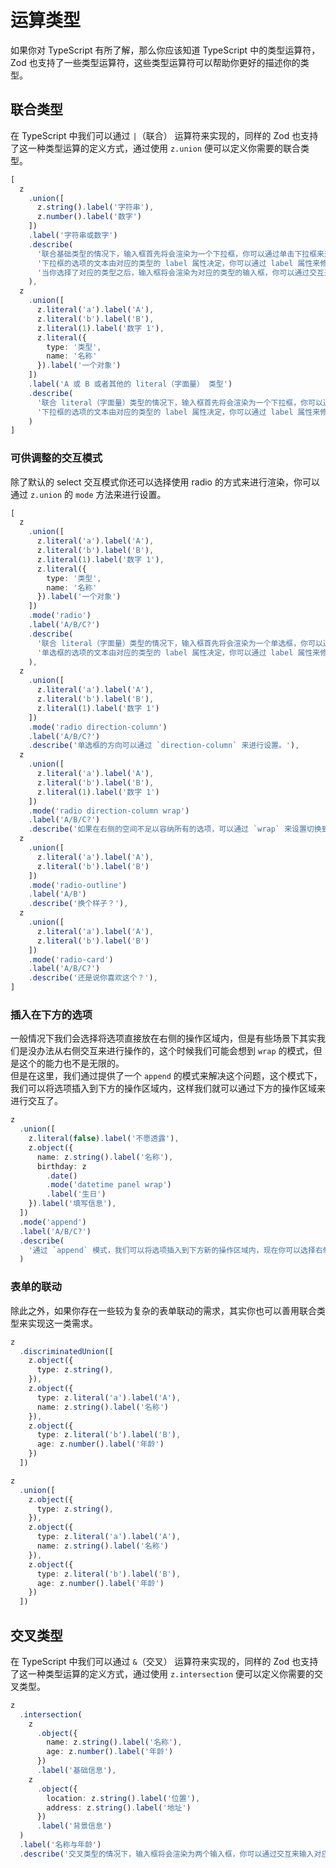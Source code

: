 # 运算类型

如果你对 TypeScript 有所了解，那么你应该知道 TypeScript 中的类型运算符，Zod 也支持了一些类型运算符，这些类型运算符可以帮助你更好的描述你的类型。

## 联合类型

在 TypeScript 中我们可以通过 `|`（联合） 运算符来实现的，同样的 Zod 也支持了这一种类型运算的定义方式，通过使用 `z.union` 便可以定义你需要的联合类型。

```typescript zodui:preview
[
  z
    .union([
      z.string().label('字符串'),
      z.number().label('数字')
    ])
    .label('字符串或数字')
    .describe(
      '联合基础类型的情况下，输入框首先将会渲染为一个下拉框，你可以通过单击下拉框来选择需要的类型。\n' +
      '下拉框的选项的文本由对应的类型的 label 属性决定，你可以通过 label 属性来修改对应的文本。\n' +
      '当你选择了对应的类型之后，输入框将会渲染为对应的类型的输入框，你可以通过交互来输入对应的内容。'
    ),
  z
    .union([
      z.literal('a').label('A'),
      z.literal('b').label('B'),
      z.literal(1).label('数字 1'),
      z.literal({
        type: '类型',
        name: '名称'
      }).label('一个对象')
    ])
    .label('A 或 B 或者其他的 literal（字面量） 类型')
    .describe(
      '联合 literal（字面量）类型的情况下，输入框首先将会渲染为一个下拉框，你可以通过单击下拉框来选择需要的类型。\n' +
      '下拉框的选项的文本由对应的类型的 label 属性决定，你可以通过 label 属性来修改对应的文本。'
    )
]
```

### 可供调整的交互模式

除了默认的 select 交互模式你还可以选择使用 radio 的方式来进行渲染，你可以通过 `z.union` 的 `mode` 方法来进行设置。

```typescript zodui:preview
[
  z
    .union([
      z.literal('a').label('A'),
      z.literal('b').label('B'),
      z.literal(1).label('数字 1'),
      z.literal({
        type: '类型',
        name: '名称'
      }).label('一个对象')
    ])
    .mode('radio')
    .label('A/B/C?')
    .describe(
      '联合 literal（字面量）类型的情况下，输入框首先将会渲染为一个单选框，你可以通过单击单选框来选择需要的类型。\n' +
      '单选框的选项的文本由对应的类型的 label 属性决定，你可以通过 label 属性来修改对应的文本。'
    ),
  z
    .union([
      z.literal('a').label('A'),
      z.literal('b').label('B'),
      z.literal(1).label('数字 1')
    ])
    .mode('radio direction-column')
    .label('A/B/C?')
    .describe('单选框的方向可以通过 `direction-column` 来进行设置。'),
  z
    .union([
      z.literal('a').label('A'),
      z.literal('b').label('B'),
      z.literal(1).label('数字 1')
    ])
    .mode('radio direction-column wrap')
    .label('A/B/C?')
    .describe('如果在右侧的空间不足以容纳所有的选项，可以通过 `wrap` 来设置切换到下一行。'),
  z
    .union([
      z.literal('a').label('A'),
      z.literal('b').label('B')
    ])
    .mode('radio-outline')
    .label('A/B')
    .describe('换个样子？'),
  z
    .union([
      z.literal('a').label('A'),
      z.literal('b').label('B')
    ])
    .mode('radio-card')
    .label('A/B/C?')
    .describe('还是说你喜欢这个？'),
]
```

### 插入在下方的选项

一般情况下我们会选择将选项直接放在右侧的操作区域内，但是有些场景下其实我们是没办法从右侧交互来进行操作的，这个时候我们可能会想到 `wrap` 的模式，但是这个的能力也不是无限的。\
但是在这里，我们通过提供了一个 `append` 的模式来解决这个问题，这个模式下，我们可以将选项插入到下方的操作区域内，这样我们就可以通过下方的操作区域来进行交互了。

```typescript zodui:preview
z
  .union([
    z.literal(false).label('不愿透露'),
    z.object({
      name: z.string().label('名称'),
      birthday: z
        .date()
        .mode('datetime panel wrap')
        .label('生日')
    }).label('填写信息'),
  ])
  .mode('append')
  .label('A/B/C?')
  .describe(
    '通过 `append` 模式，我们可以将选项插入到下方新的操作区域内，现在你可以选择右侧的`填写信息`选项试试看。'
  )
```

### 表单的联动

除此之外，如果你存在一些较为复杂的表单联动的需求，其实你也可以善用联合类型来实现这一类需求。

```typescript zodui:preview
z
  .discriminatedUnion([
    z.object({
      type: z.string(),
    }),
    z.object({
      type: z.literal('a').label('A'),
      name: z.string().label('名称')
    }),
    z.object({
      type: z.literal('b').label('B'),
      age: z.number().label('年龄')
    })
  ])
```

```typescript zodui:preview
z
  .union([
    z.object({
      type: z.string(),
    }),
    z.object({
      type: z.literal('a').label('A'),
      name: z.string().label('名称')
    }),
    z.object({
      type: z.literal('b').label('B'),
      age: z.number().label('年龄')
    })
  ])
```

## 交叉类型

在 TypeScript 中我们可以通过 `&`（交叉） 运算符来实现的，同样的 Zod 也支持了这一种类型运算的定义方式，通过使用 `z.intersection` 便可以定义你需要的交叉类型。

```typescript zodui:preview
z
  .intersection(
    z
      .object({
        name: z.string().label('名称'),
        age: z.number().label('年龄')
      })
      .label('基础信息'),
    z
      .object({
        location: z.string().label('位置'),
        address: z.string().label('地址')
      })
      .label('背景信息')
  )
  .label('名称与年龄')
  .describe('交叉类型的情况下，输入框将会渲染为两个输入框，你可以通过交互来输入对应的内容。')
```
